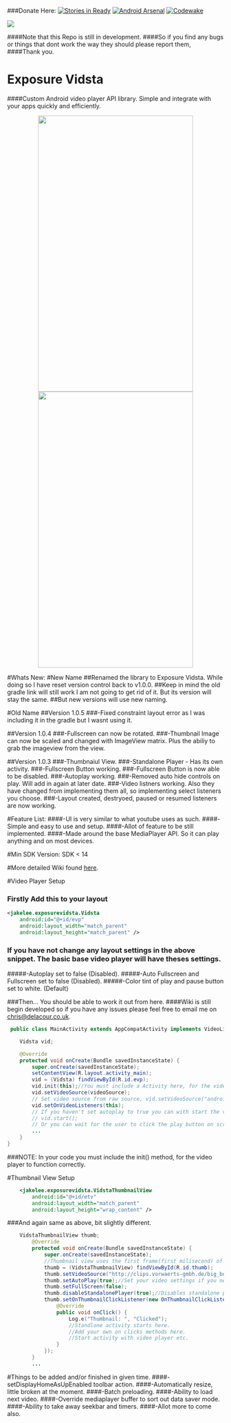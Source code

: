 ###Donate Here: [![Stories in Ready](https://button.flattr.com/flattr-badge-large.png)](https://flattr.com/profile/De-La-Cour)
[![Android Arsenal](https://img.shields.io/badge/Android%20Arsenal-Exposure--Video--Player-green.svg?style=true)](https://android-arsenal.com/details/1/4345)
[![Codewake](https://www.codewake.com/badges/ask_question.svg)](https://www.codewake.com/p/exposure-core)

<a href='https://bintray.com/delacour/maven/exposurevideoplayer?source=watch' alt='Get automatic notifications about new "exposurevideoplayer" versions'><img src='https://www.bintray.com/docs/images/bintray_badge_color.png'></a>

####Note that this Repo is still in development. 
####So if you find any bugs or things that dont work the way they should please report them, 
####Thank you.

# Exposure Vidsta
####Custom Android video player API library. Simple and integrate with your apps quickly and efficiently.


<p align="center">
<img src="https://github.com/UrbanChrisy/Exposure-Video-Player/blob/master/screenshots/screenshot_1.png" height="640px" width="360px">
<img src="https://github.com/UrbanChrisy/Exposure-Video-Player/blob/master/screenshots/screenshot_2.png" height="640px" width="360px"> </p>

#Whats New:
#New Name
##Renamed the library to Exposure Vidsta. While doing so I have reset version control back to v1.0.0.
##Keep in mind the old gradle link will still work I am not going to get rid of it. But its version will stay the same.
##But new versions will use new naming.

#Old Name
##Version 1.0.5
###-Fixed constraint layout error as I was including it in the gradle but I wasnt using it.

##Version 1.0.4
###-Fullscreen can now be rotated.
###-Thumbnail Image can now be scaled and changed with ImageView matrix. Plus the abiliy to grab the imageview from the view.

##Version 1.0.3
###-Thumbnaiul View.
###-Standalone Player - Has its own activity.
###-Fullscreen Button working.
###-Fullscreen Button is now able to be disabled.
###-Autoplay working.
###-Removed auto hide controls on play. Will add in again at later date.
###-Video listners working. Also they have changed from implementing them all, so implementing select listeners you choose.
###-Layout created, destryoed, paused or resumed listeners are now working.

#Feature List:
####-UI is very similar to what youtube uses as such.
####-Simple and easy to use and setup.
####-Allot of feature to be still implemented.
####-Made around the base MediaPlayer API. So it can play anything and on most devices.

#Min SDK Version: SDK < 14

#More detailed Wiki found [here](https://github.com/UrbanChrisy/Exposure-Vidsta/wiki).

#Video Player Setup
### Firstly Add this to your layout

```XML
<jakelee.exposurevidsta.Vidsta
    android:id="@+id/evp"
    android:layout_width="match_parent"
    android:layout_height="match_parent" />
```
### If you have not change any layout settings in the above snippet. The basic base video player will have theses settings.
#####-Autoplay set to false (Disabled).
#####-Auto Fullscreen and Fullscreen set to false (Disabled).
#####-Color tint of play and pause button set to white. (Default)

###Then... You should be able to work it out from here. 
####Wiki is still begin developed so if you have any issues please feel free to email me on chris@delacour.co.uk.

```Java
 public class MainActivity extends AppCompatActivity implements VideoListeners {

    Vidsta vid;

    @Override
    protected void onCreate(Bundle savedInstanceState) {
        super.onCreate(savedInstanceState);
        setContentView(R.layout.activity_main);
        vid = (Vidsta) findViewById(R.id.evp);
        vid.init(this);//You must include a Activity here, for the video player will not function correctly.
        vid.setVideoSource(videoSource);
        // Set video source from raw source, vid.setVideoSource("android.resource://" + getPackageName() + "/"+R.raw.big_buck_bunny);
        vid.setOnVideoListeners(this);
        // If you haven't set autoplay to true you can with start the video with one of these,
        // vid.start();
        // Or you can wait for the user to click the play button on screen.
        ...
    }
}
```
###NOTE: In your code you must include the init(<YOUR ACTIVITY>) method, for the video player to function correctly.

#Thumbnail View Setup
```XML
    <jakelee.exposurevidsta.VidstaThumbnailView
        android:id="@+id/etv"
        android:layout_width="match_parent"
        android:layout_height="wrap_content" />
```

###And again same as above, bit slightly different.

```Java
    VidstaThumbnailView thumb;
        @Override
        protected void onCreate(Bundle savedInstanceState) {
            super.onCreate(savedInstanceState);
            //Thumbnail view uses the first frame(first milisecond) of video given as source.
            thumb = (VidstaThumbnailView) findViewById(R.id.thumb);
            thumb.setVideoSource("http://clips.vorwaerts-gmbh.de/big_buck_bunny.mp4");
            thumb.setAutoPlay(true);//Set your video settings if you need them. They carry over the the standalone player.
            thumb.setFullScreen(false);
            thumb.disableStandalonePlayer(true);//Disables standalone player.
            thumb.setOnThumbnailClickListener(new OnThumbnailClickListener() {
                @Override
                public void onClick() {
                    Log.e("Thumbnail: ", "Clicked");
                    //Standlone activity starts here.
                    //Add your own on clicks methods here.
                    //Start activity with video player etc.
                }
            });
        }
        ...
```

#Things to be added and/or finished in given time.
####-setDisplayHomeAsUpEnabled toolbar action.
####-Automatically resize, little broken at the moment.
####-Batch preloading.
####-Ability to load next video.
####-Override mediaplayer buffer to sort out data saver mode.
####-Ability to take away seekbar and timers.
####-Allot more to come also.


